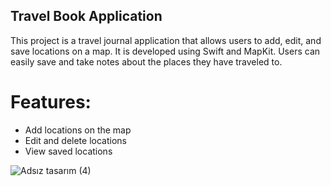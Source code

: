 
## Travel Book Application
This project is a travel journal application that allows users to add, edit, and save locations on a map. It is developed using Swift and MapKit. Users can easily save and take notes about the places they have traveled to.

# Features:
- Add locations on the map
- Edit and delete locations
- View saved locations

![Adsız tasarım (4)](https://github.com/user-attachments/assets/65950914-0ce9-4c32-b7f9-ba4088e6b2a2)
